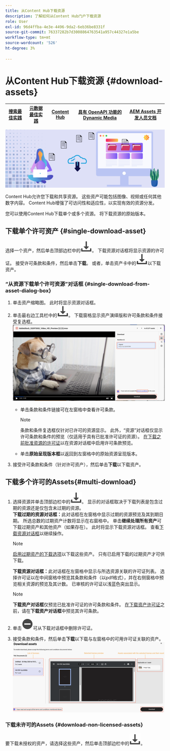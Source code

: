 ```yaml
---
title: 从Content Hub下载资源
description: 了解如何从Content Hub门户下载资源
role: User
exl-id: 96d4ffba-4e3e-4496-9da2-6eb36be8331f
source-git-commit: 76337282b7d3008864763541a957c44327e1a5be
workflow-type: tm+mt
source-wordcount: '526'
ht-degree: 3%

---
```


# 从Content Hub下载资源 {#download-assets}

| [搜索最佳实践](/help/assets/search-best-practices.md) | [元数据最佳实践](/help/assets/metadata-best-practices.md) | [Content Hub](/help/assets/product-overview.md) | [具有 OpenAPI 功能的 Dynamic Media](/help/assets/dynamic-media-open-apis-overview.md) | [AEM Assets 开发人员文档](https://developer.adobe.com/experience-cloud/experience-manager-apis/) |
| ------------- | --------------------------- |---------|----|-----|

<!-- ![Download assets](assets/download-asset.jpg) -->
![下载资源](assets/download-asset-genstudio.jpeg)

Content Hub允许您下载和共享资源。 这些资产可能包括图像、视频或任何其他数字内容。 Content Hub增强了可访问性和适应性，以实现有效的资源分发。

您可以使用Content Hub下载单个或多个资源。 将下载资源的原始版本。

## 下载单个许可资产 {#single-download-asset}

选择一个资产，然后单击顶部边栏中的![下载](/help/assets/assets/download-icon.svg)。 下载资源对话框将显示资源的许可证。 接受许可条款和条件，然后单击&#x200B;**下载**。
或者，单击资产卡中的![下载](/help/assets/assets/download-icon.svg)以下载资产。

### “从资源下载单个许可资源”对话框 {#single-download-from-asset-dialog-box}

1. 单击资产缩略图。 此时将显示资源对话框。
1. 单击最右边工具栏中的![下载](/help/assets/assets/download-icon.svg)。 下载窗格显示资产演绎版和许可条款和条件接受复选框。
   ![single-download-dialog-box](/help/assets/assets/asset-dialog-box-for-single-download.png)
   * 单击条款和条件链接可在左窗格中查看许可条款。

     >[!NOTE]
     >
     >条款和条件复选框仅针对已许可的资源显示。 此外，“资源”对话框仅显示许可条款和条件的预览（仅适用于具有已批准许可证的资源）。 [在下载之前批准资源的许可证](/help/assets/approve-assets-content-hub.md)以在资源对话框中启用许可条款预览。

   * 单击&#x200B;**原始呈现版本框**&#x200B;以返回到左窗格中的原始资源呈现版本。
1. 接受许可条款和条件（针对许可资产），然后单击&#x200B;**下载**&#x200B;以下载资产。

## 下载多个许可的Assets{#multi-download}

1. 选择资源并单击顶部边栏中的![下载](/help/assets/assets/download-icon.svg)。 显示的对话框取决于下载列表是包含过期的资源还是仅包含未过期的资源。<br/>
   **下载过期的资源对话框：**&#x200B;此对话框在左窗格中显示过期的资源预览及其到期日期。 所选总数的过期资产计数将显示在右窗格中。 单击&#x200B;**继续处理所有资产**&#x200B;可下载过期资产和其他资产（如果存在）。 此时将显示下载资源对话框。 查看[下载资源对话框](#Download-asset-dialog-box)以继续操作。

   >[!NOTE]
   >
   >[启用过期资产的下载选项](/help/assets/configure-content-hub-ui-options.md#expired-assets-content-hub)以下载这些资产。 只有已启用下载的过期资产才可供下载。

   <a id="Download-asset-dialog-box"></a> **下载资源对话框：**&#x200B;此对话框在左窗格中显示与所选资源关联的许可证列表。 选择许可证以在中间窗格中预览其条款和条件（以pdf格式），并在右侧窗格中预览相关资源的预览及其计数。 已审核的许可证以浅蓝色突出显示。

   >[!NOTE]
   >
   > **下载资产对话框**&#x200B;仅预览已批准许可证的许可条款和条件。 [在下载资产许可证](/help/assets/approve-assets-content-hub.md)之前，请在&#x200B;**下载资产对话框**&#x200B;中预览其许可条款。

1. 单击![remove-icon](/help/assets/assets/remove-icon.svg)可从下载对话框中删除许可证。

1. 接受条款和条件，然后单击&#x200B;**下载**以下载与左窗格中的可用许可证关联的资产。
   ![下载多许可证](/help/assets/assets/download-multiple-license.png)

### 下载未许可的Assets {#download-non-licensed-assets}

要下载未授权的资产，请选择这些资产，然后单击顶部边栏中的![下载](/help/assets/assets/download-icon.svg)。







